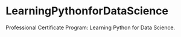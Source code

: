 # LearningPythonforDataScience
Professional Certificate Program: Learning Python for Data Science.  

